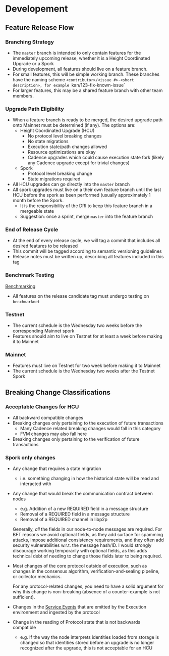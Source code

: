 # Developement

## Feature Release Flow

### Branching Strategy

- The `master` branch is intended to only contain features for the immediately upcoming release, whether it is a Height Coordinated Upgrade or a Spork
- During development, all features should live on a feature branch.
- For small features, this will be simple working branch. These branches have the naming scheme `<contributor>/<issue #>-<short description>, for example `kan/123-fix-known-issue`
- For larger features, this may be a shared feature branch with other team members.

### Upgrade Path Eligibility

- When a feature branch is ready to be merged, the desired upgrade path onto Mainnet must be determined (if any). The options are:
    - Height Coordinated Upgrade (HCU)
        - No protocol level breaking changes
        - No state migrations
        - Execution state/path changes allowed
        - Resource optimizations are okay
        - Cadence upgrades which could cause execution state fork (likely any Cadence upgrade except for trivial changes)
    - Spork
        - Protocol level breaking change
        - State migrations required
- All HCU upgrades can go directly into the `master` branch
- All spork upgrades must live on a their own feature branch until the last HCU before the spork as been performed (usually approximately 1 month before the Spork.
    - It is the responsibility of the DRI to keep this feature branch in a mergeable state
    - Suggestion: once a sprint, merge `master` into the feature branch

### End of Release Cycle

- At the end of every release cycle, we will tag a commit that includes all desired features to be released
- This commit will be tagged according to semantic versioning guidelines
- Release notes must be written up, describing all features included in this tag

### Benchmark Testing

[Benchmarking](https://www.notion.so/Benchmarking-e3d89e3aadb44b0787da9bb7703b0dae?pvs=21)

- All features on the release candidate tag must undergo testing on `benchmarknet`

### Testnet

- The current schedule is the Wednesday two weeks before the corresponding Mainnet spork
- Features should aim to live on Testnet for at least a week before making it to Mainnet

### Mainnet

- Features must live on Testnet for two week before making it to Mainnet
- The current schedule is the Wednesday two weeks after the Testnet Spork

## Breaking Change Classifications

### Acceptable Changes for HCU

- All backward compatible changes
- Breaking changes only pertaining to the execution of future transactions
    - Many Cadence related breaking changes would fall in this category
    - FVM changes may also fall here
- Breaking changes only pertaining to the verification of future transactions

### Spork only changes

- Any change that requires a state migration
    - i.e. something changing in how the historical state will be read and interacted with
- Any change that would break the communication contract between nodes
    - e.g. Addition of a new REQUIRED field in a message structure
    - Removal of a REQUIRED field in a message structure
    - Removal of a REQUIRED channel in libp2p
    
    Generally, *all* the fields in our node-to-node messages are required. For BFT reasons we avoid optional fields, as they add surface for spamming attacks, impose additional consistency requirements, and they often add security vulnerabilities w.r.t. the message hash/ID. I would strongly discourage working temporarily with optional fields, as this adds technical debt of needing to change those fields later to being required. 
    
- Most changes of the core protocol outside of execution, such as changes in the consensus algorithm, verification-and-sealing pipeline, or collector mechanics.
    
    For any protocol-related changes, you need to have a solid argument for why this change is non-breaking (absence of a counter-example is not sufficient).
    
- Changes in the [Service Events](https://www.notion.so/Service-Events-54e5edb7515445f293dff36ade910ad7?pvs=21) that are emitted by the Execution environment and ingested by the protocol
- Change in the reading of Protocol state that is not backwards compatible
    - e.g. If the way the node interprets identities loaded from storage is changed so that identities stored before an upgrade is no longer recognized after the upgrade, this is not acceptable for an HCU